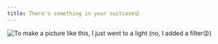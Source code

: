 ```yaml
---
title: There's something in your suitcase😜
---
```

<imageview
    title="Resource homepage image, but remove the lights" 
    tagline="You know what? When there was still light in this scene, I cranked up the luminous intensity of both monsters' eyes higher than the light intensity OwO"
    :imgprop="[
        {'text': 'Maker', 'value': 'Starcloudsea'},
        {'text': 'Software', 'value': 'Blender'},
        {'text': 'Renderer', 'value': 'Cycles'},
        {'text': 'Filters', 'value': 'I forgot 😅'},
        {'text': 'resolution', 'value': '1920x1080'},
    ]">
    <img src="/Images/docs/Shared/Blogs/MediaLibrary/Images/Favorite/MonsterInChest/RTX(No).png" title="To make a picture like this, I just went to a light (no, I added a filter😜)"/>
</imageview>
